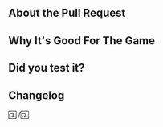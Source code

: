 ## About the Pull Request

<!-- Describe the Pull Request. Please be sure every change is documented or this can delay review and even discourage maintainers from merging your PR! -->

## Why It's Good For The Game

<!-- Please add a short description of why you think these changes would benefit the game. If you can't justify it in words, it might not be worth adding. -->

## Did you test it?

<!--
Please decribe if you ran local tests to ensure compilation. If that is not the case, please make it abundantly clear so a maintainer knows they need to run local checks.
Note that this can include own balancing/gameplay tests, but does not need to.
-->

## Changelog

:cl:
/:cl:

<!--
Common tags:
* rscadd - Adding a feature.
* rscdel - Removing a feature.
* tweak - Changing an existing feature.
* bugfix - Fixing an intended functionality that is not working, or correcting an oversight.
* maptweak - Changing something on a map, or adding a new away site. In 99% of cases, all map changes are maptweak.
* spellcheck - Spelling and grammar fixes.
Uncommon tags:
* admin - Adding, removing or changing administrative tools.
* balance - Changing an existing feature in such a way that it may broadly impact game balance; usually reserved for larger changes.
* soundadd - Adding new sounds, usually covered by rscadd unless you're only adding the sounds themselves.
* sounddel - Ditto as above with rscdel
* imageadd - Adding new icons; same situation as soundadd - usually you're adding something that uses these icons, so this isn't needed
* imagedel - Ditto as above.
* experiment - For experimental changes and tests that are intended to be temporary.
* wip - For works in progress. You probably won't get away with using this one.

Examples were changelog entries are optional/not typically required but encouraged:
* Cosmetic changes such as descriptions, sound effects, etc.
* Optimizations and other changes to underlying systems which do not affect gameplay.
* Minor bug fixes.

You'll find a README and example file in .\html\changelogs\ for further instructions.

You can also find a template for adding your changelog directly to the PR description here: https://github.com/Baystation12/Baystation12/wiki/Automatic-changelog-generation
-->
